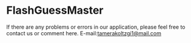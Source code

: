 # FlashGuessMaster

If there are any problems or errors in our application, please feel free to contact us or comment here. E-mail:tamerakoltzgi1@mail.com
